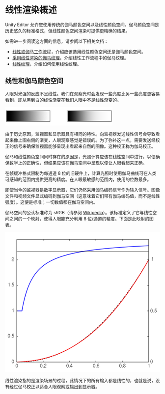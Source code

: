 # 线性渲染概述

Unity Editor 允许您使用传统的伽马颜色空间以及线性颜色空间。伽马颜色空间是历史悠久的标准格式，但线性颜色空间渲染可提供更精确的结果。

如需进一步阅读这方面的信息，请参阅以下相关文档：

* [线性或伽马工作流程](LinearRendering-LinearOrGammaWorkflow.html)，介绍应该选用线性颜色空间还是伽马颜色空间。
* [采用线性渲染的伽马纹理](LinearRendering-GammaTextures.html)，介绍线性工作流程中的伽马纹理。
* [线性纹理](LinearRendering-LinearTextures.html)，介绍如何使用线性纹理。

## 线性和伽马颜色空间

人眼对光强的反应不呈线性。我们在观察光时会发现一些亮度比另一些亮度更容易看到，即从黑到白的线性渐变在我们人眼中不是线性渐变的。

![左：线性渐变。右：人眼对该渐变的感知情况。注意每种情况下界限（正好是中灰色）与渐变相融合的位置](../uploads/Main/LinearLighting-LinearGradients.png)

由于历史原因，监视器和显示器具有相同的特性。向监视器发送线性信号会导致看起来像上图右侧的渐变，人眼观察感觉是错误的。为了弥补这一点，需要发送经校正的信号来确保监视器能够呈现出看起来自然的图像。这种校正称为伽马校正。

伽马和线性颜色空间同时存在的原因是，光照计算应该在线性空间中进行，以便确保数学上的正确性，但结果应该在伽马空间中呈现以便让人眼看起来正确。

在帧缓冲格式限制为每通道 8 位的旧硬件上，计算光照时使用伽马曲线可在人类可感知的范围内提供更高的精度。在人眼最敏感的范围内，使用的位数最多。

即使当今的监视器是数字显示器，它们仍然采用伽马编码信号作为输入信号。图像文件和视频文件显式编码到伽马空间（这意味着它们带有伽马编码值，而不是线性强度）。这便是标准；一切数值都在伽马空间内。

伽马空间的公认标准称为 sRGB（请参阅 [Wikipedia](https://en.wikipedia.org/wiki/SRGB)）。该标准定义了它与线性空间之间的一个映射，使得人眼能充分利用 8 位/通道的精度。下面是此映射的图表。

![图像由 Wikimedia 提供。许可证：公共领域](../uploads/Main/LinearRenderingMapping.png)

线性渲染指的是渲染场景的过程，此情况下的所有输入都是线性的，也就是说，没有经过伽马校正以适合人眼观察或输出到显示器。
